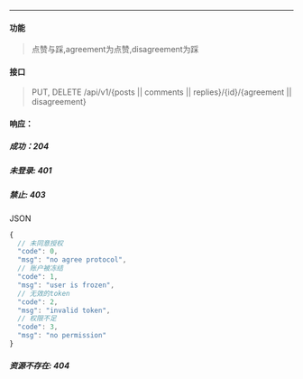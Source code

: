 -----------
#### 功能

> 点赞与踩,agreement为点赞,disagreement为踩

#### 接口

> PUT, DELETE /api/v1/{posts || comments || replies}/{id}/{agreement || disagreement}

#### 响应：
##### 成功：204
##### 未登录: 401
##### 禁止: 403
JSON
```js
{
  // 未同意授权
  "code": 0,
  "msg": "no agree protocol",
  // 账户被冻结
  "code": 1,
  "msg": "user is frozen",
  // 无效的token
  "code": 2,
  "msg": "invalid token",
  // 权限不足
  "code": 3,
  "msg": "no permission"
}
```
##### 资源不存在: 404

